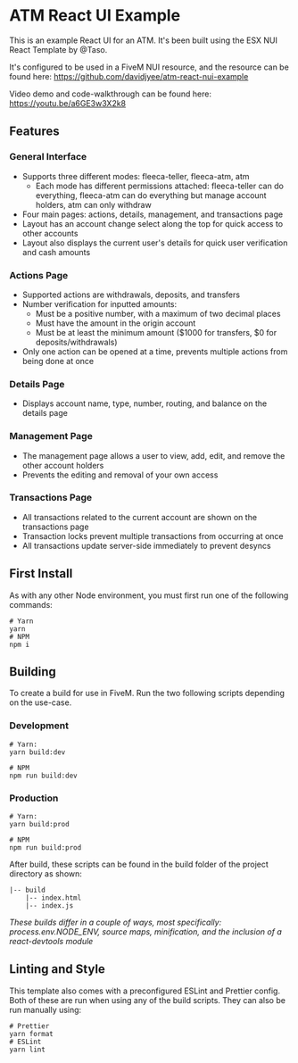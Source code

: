 # ATM React UI Example

This is an example React UI for an ATM. It's been built using the ESX NUI React Template by @Taso.

It's configured to be used in a FiveM NUI resource, and the resource can be found here:
https://github.com/davidjyee/atm-react-nui-example

Video demo and code-walkthrough can be found here:
https://youtu.be/a6GE3w3X2k8

## Features
### General Interface
- Supports three different modes: fleeca-teller, fleeca-atm, atm
    - Each mode has different permissions attached: fleeca-teller can do everything, fleeca-atm can do everything but manage account holders, atm can only withdraw
- Four main pages: actions, details, management, and transactions page
- Layout has an account change select along the top for quick access to other accounts
- Layout also displays the current user's details for quick user verification and cash amounts
### Actions Page
- Supported actions are withdrawals, deposits, and transfers
- Number verification for inputted amounts: 
    - Must be a positive number, with a maximum of two decimal places
    - Must have the amount in the origin account
    - Must be at least the minimum amount ($1000 for transfers, $0 for deposits/withdrawals)
- Only one action can be opened at a time, prevents multiple actions from being done at once
### Details Page
- Displays account name, type, number, routing, and balance on the details page
### Management Page
- The management page allows a user to view, add, edit, and remove the other account holders
- Prevents the editing and removal of your own access
### Transactions Page
- All transactions related to the current account are shown on the transactions page
- Transaction locks prevent multiple transactions from occurring at once
- All transactions update server-side immediately to prevent desyncs

## First Install
As with any other Node environment, you must first run one of the following commands:
```
# Yarn
yarn 
# NPM
npm i
```

## Building
To create a build for use in FiveM. Run the two following scripts 
depending on the use-case.

### Development

```
# Yarn:
yarn build:dev

# NPM
npm run build:dev 
```

### Production

```
# Yarn:
yarn build:prod

# NPM
npm run build:prod 
```

After build, these scripts can be found in the build folder of the 
project directory as shown:
```
|-- build
    |-- index.html
    |-- index.js
```

*These builds differ in a couple of ways, most specifically: process.env.NODE_ENV, 
source maps, minification, and the inclusion of a react-devtools module*

## Linting and Style
This template also comes with a preconfigured ESLint and Prettier config.
Both of these are run when using any of the build scripts. They can 
also be run manually using:

```
# Prettier
yarn format
# ESLint
yarn lint
```

